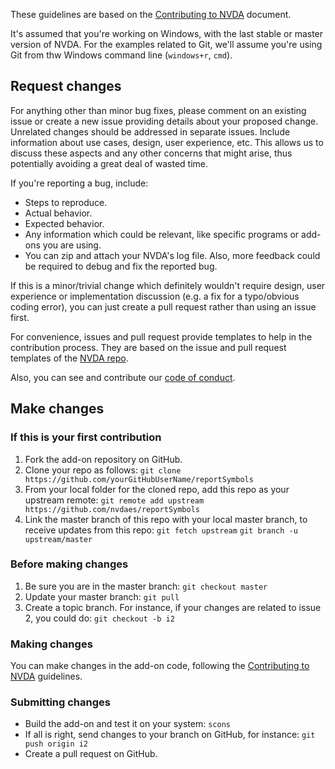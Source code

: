 These guidelines are based on the [Contributing to NVDA](https://github.com/nvaccess/nvda/wiki/Contributing) document.

It's assumed that you're working on Windows, with the last stable or master version of NVDA. For the examples related to Git, we'll assume you're using Git from thw Windows command line (`windows+r`, `cmd`).

## Request changes ##

For anything other than minor bug fixes, please comment on an existing issue or create a new issue providing details about your proposed change. Unrelated changes should be addressed in separate issues. Include information about use cases, design, user experience, etc. This allows us to discuss these aspects and any other concerns that might arise, thus potentially avoiding a great deal of wasted time. 

If you're reporting a bug, include:

- Steps to reproduce.
- Actual behavior.
- Expected behavior.
- Any information which could be relevant, like specific programs or add-ons you are using.
- You can zip and attach your NVDA's log file. Also, more feedback could be required to debug and fix the reported bug.

If this is a minor/trivial change which definitely wouldn't require design, user experience or implementation discussion (e.g. a fix for a typo/obvious coding error), you can just create a pull request rather than using an issue first. 

For convenience, issues and pull request provide templates to help in the contribution process. They are based on the issue and pull request templates of the [NVDA repo](https://github.com/nvaccess/nvda).

Also, you can see and contribute our [code of conduct](https://github.com/nvdaes/reportSymbols/blob/master/CODE_OF_CONDUCT.md).

## Make changes ##

### If this is your first contribution ###

1. Fork the add-on repository on GitHub.
2. Clone your repo as follows:
`git clone https://github.com/yourGitHubUserName/reportSymbols`
3. From your local folder for the cloned repo, add this repo as your upstream remote:
`git remote add upstream https://github.com/nvdaes/reportSymbols`
4. Link the master branch of this repo with your local master branch, to receive updates from this repo:
`git fetch upstream`
`git branch -u upstream/master`

### Before making changes ###

1. Be sure you are in the master branch:
`git checkout master`
2. Update your master branch:
`git pull`
3. Create a topic branch. For instance, if your changes are related to issue 2, you could do:
`git checkout -b i2`

### Making changes ###

You can make changes in the add-on code, following the [Contributing to NVDA](https://github.com/nvaccess/nvda/wiki/Contributing) guidelines.

### Submitting changes ###

- Build the add-on and test it on your system: `scons`
- If all is right, send changes to your branch on GitHub, for instance: `git push origin i2`
- Create a pull request on GitHub.
